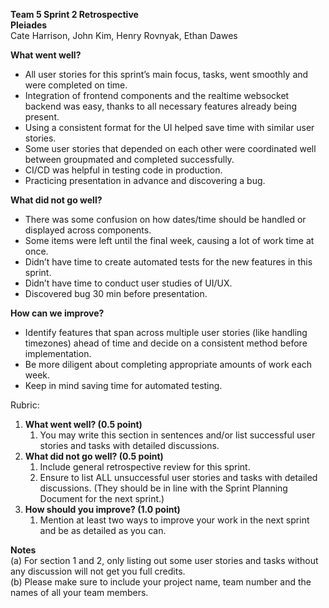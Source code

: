**Team 5 Sprint 2 Retrospective**  
**Pleiades**  
Cate Harrison, John Kim, Henry Rovnyak, Ethan Dawes

**What went well?**

- All user stories for this sprint’s main focus, tasks, went smoothly and were completed on time.  
- Integration of frontend components and the realtime websocket backend was easy, thanks to all necessary features already being present.  
- Using a consistent format for the UI helped save time with similar user stories.  
- Some user stories that depended on each other were coordinated well between groupmated and completed successfully.  
- CI/CD was helpful in testing code in production.  
- Practicing presentation in advance and discovering a bug.

**What did not go well?**

- There was some confusion on how dates/time should be handled or displayed across components.  
- Some items were left until the final week, causing a lot of work time at once.  
- Didn’t have time to create automated tests for the new features in this sprint.  
- Didn’t have time to conduct user studies of UI/UX.  
- Discovered bug 30 min before presentation.

**How can we improve?**

- Identify features that span across multiple user stories (like handling timezones) ahead of time and decide on a consistent method before implementation.  
- Be more diligent about completing appropriate amounts of work each week.  
- Keep in mind saving time for automated testing.

Rubric:

1. **What went well? (0.5 point)**  
   1. You may write this section in sentences and/or list successful user stories and tasks with detailed discussions.  
2. **What did not go well? (0.5 point)**  
   1. Include general retrospective review for this sprint.  
   2. Ensure to list ALL unsuccessful user stories and tasks with detailed discussions. (They should be in line with the Sprint Planning Document for the next sprint.)  
3. **How should you improve? (1.0 point)**  
   1. Mention at least two ways to improve your work in the next sprint and be as detailed as you can.

**Notes**  
(a) For section 1 and 2, only listing out some user stories and tasks without any discussion will not get you full credits.  
(b) Please make sure to include your project name, team number and the names of all your team members.

